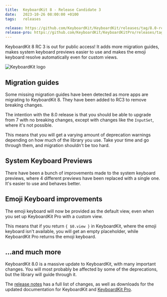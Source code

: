 ```yaml
---
title:  KeyboardKit 8 - Release Candidate 3
date:   2023-10-26 08:00:00 +0100
tags:   releases

release: https://github.com/KeyboardKit/KeyboardKit/releases/tag/8.0-rc3
release-pro: https://github.com/KeyboardKit/KeyboardKitPro/releases/tag/8.0-rc3
---
```


KeyboardKit 8 RC 3 is out for public access! It adds more migration guides, makes system keyboard previews easier to use and makes the emoji keyboard resolve automatically even for custom views.

![KeyboardKit logo]({{page.image}})


## Migration guides

Some missing migration guides have been detected as more apps are migrating to KeyboardKit 8. They have been added to RC3 to remove breaking changes.

The intention with the 8.0 release is that you should be able to upgrade from 7 with no breaking changes, except with changes like the `InputSet`, where it's not possible.

This means that you will get a varying amount of deprecation warnings depending on how much of the library you use. Take your time and go through them, and migration shouldn't be too hard.


## System Keyboard Previews

There have been a bunch of improvements made to the system keyboard previews, where 4 different previews have been replaced with a single one. It's easier to use and behaves better.


## Emoji Keyboard improvements

The emoji keyboard will now be provided as the default view, even when you set up KeyboardKit Pro with a custom view.

This means that if you return `{ $0.view }` in KeyboardKit, where the emoji keyboard isn't available, you will get an empty placeholder, while KeyboardKit Pro returns the emoji keyboard.


## ...and much more

KeyboardKit 8.0 is a massive update to KeyboardKit, with many important changes. You will most probably be affected by some of the deprecations, but the library will guide through it.

The [release notes]({{page.release}}) has a full list of changes, as well as downloads for the updated documentation for KeyboardKit and [KeyboardKit Pro]({{page.release-pro}}).